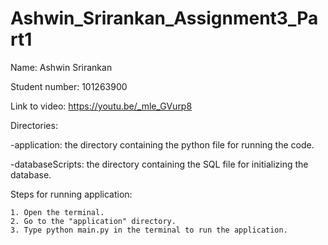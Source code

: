 # Ashwin_Srirankan_Assignment3_Part1
Name: Ashwin Srirankan

Student number: 101263900

Link to video: https://youtu.be/_mle_GVurp8

Directories:
    
-application: the directory containing the python file for running the code.

-databaseScripts: the directory containing the SQL file for initializing the database.

Steps for running application:

    1. Open the terminal.
    2. Go to the "application" directory.
    3. Type python main.py in the terminal to run the application.
